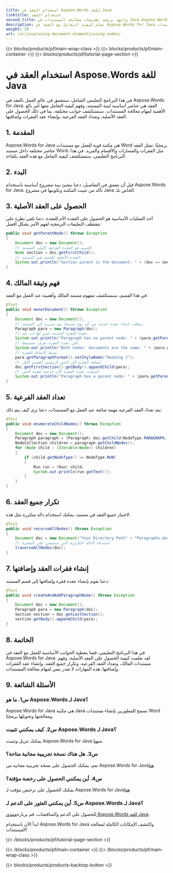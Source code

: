```yaml
---
title: استخدام العقد في Aspose.Words للغة Java
linktitle: استخدام العقد
second_title: واجهة برمجة تطبيقات معالجة المستندات في Java Aspose.Words
description: تعلم كيفية التعامل مع العقد في Aspose.Words for Java من خلال هذا البرنامج التعليمي خطوة بخطوة. أطلق العنان لقوة معالجة المستندات.
weight: 20
url: /ar/java/using-document-elements/using-nodes/
---
```


{{< blocks/products/pf/main-wrap-class >}}
{{< blocks/products/pf/main-container >}}
{{< blocks/products/pf/tutorial-page-section >}}

# استخدام العقد في Aspose.Words للغة Java

في هذا البرنامج التعليمي الشامل، سنتعمق في عالم العمل بالعقد في Aspose.Words for Java. العقد هي عناصر أساسية لبنية المستند، وفهم كيفية التعامل معها أمر بالغ الأهمية لمهام معالجة المستندات. سنستكشف جوانب مختلفة، بما في ذلك الحصول على العقد الأصلية، وتعداد العقد الفرعية، وإنشاء عقد الفقرات وإضافتها.

## 1. المقدمة
Aspose.Words for Java هي مكتبة قوية للعمل مع مستندات Word برمجيًا. تمثل العقد عناصر مختلفة داخل مستند Word، مثل الفقرات والمسارات والأقسام والمزيد. في هذا البرنامج التعليمي، سنستكشف كيفية التعامل مع هذه العقد بكفاءة.

## 2. البدء
قبل أن نتعمق في التفاصيل، دعنا ننشئ بنية مشروع أساسية باستخدام Aspose.Words for Java. تأكد من تثبيت المكتبة وتكوينها في مشروع Java الخاص بك.

## 3. الحصول على العقد الأصلية
أحد العمليات الأساسية هو الحصول على العقدة الأم للعقدة. دعنا نلقي نظرة على مقتطف التعليمات البرمجية لفهم الأمر بشكل أفضل:

```java
public void getParentNode() throws Exception
{
    Document doc = new Document();
    // القسم هو العقدة الفرعية الأولى للمستند.
    Node section = doc.getFirstChild();
    // العقدة الأصلية للقسم هي المستند.
    System.out.println("Section parent is the document: " + (doc == section.getParentNode()));
}
```

## 4. فهم وثيقة المالك
في هذا القسم، سنستكشف مفهوم مستند المالك وأهميته عند العمل مع العقد:

```java
@Test
public void ownerDocument() throws Exception
{
    Document doc = new Document();
    // يتطلب إنشاء عقدة جديدة من أي نوع مستندًا يتم تمريره إلى المنشئ.
    Paragraph para = new Paragraph(doc);
    // عقدة الفقرة الجديدة ليس لها أب بعد.
    System.out.println("Paragraph has no parent node: " + (para.getParentNode() == null));
    // لكن عقدة الفقرة تعرف مستندها.
    System.out.println("Both nodes' documents are the same: " + (para.getDocument() == doc));
    // ضبط الأنماط للفقرة.
    para.getParagraphFormat().setStyleName("Heading 1");
    // إضافة الفقرة إلى النص الرئيسي للقسم الأول.
    doc.getFirstSection().getBody().appendChild(para);
    // أصبحت عقدة الفقرة الآن فرعية لعقدة النص.
    System.out.println("Paragraph has a parent node: " + (para.getParentNode() != null));
}
```

## 5. تعداد العقد الفرعية
يعد تعداد العقد الفرعية مهمة شائعة عند العمل مع المستندات. دعنا نرى كيف يتم ذلك:

```java
@Test
public void enumerateChildNodes() throws Exception
{
    Document doc = new Document();
    Paragraph paragraph = (Paragraph) doc.getChild(NodeType.PARAGRAPH, 0, true);
    NodeCollection children = paragraph.getChildNodes();
    for (Node child : (Iterable<Node>) children)
    {
        if (child.getNodeType() == NodeType.RUN)
        {
            Run run = (Run) child;
            System.out.println(run.getText());
        }
    }
}
```

## 6. تكرار جميع العقد
لاجتياز جميع العقد في مستند، يمكنك استخدام دالة متكررة مثل هذه:

```java
@Test
public void recurseAllNodes() throws Exception
{
    Document doc = new Document("Your Directory Path" + "Paragraphs.docx");
    // استدعاء الدالة التكرارية التي ستمشي على الشجرة.
    traverseAllNodes(doc);
}
```

## 7. إنشاء فقرات العقد وإضافتها
دعنا نقوم بإنشاء عقدة فقرة وإضافتها إلى قسم المستند:

```java
@Test
public void createAndAddParagraphNode() throws Exception
{
    Document doc = new Document();
    Paragraph para = new Paragraph(doc);
    Section section = doc.getLastSection();
    section.getBody().appendChild(para);
}
```

## 8. الخاتمة
في هذا البرنامج التعليمي، قمنا بتغطية الجوانب الأساسية للعمل مع العقد في Aspose.Words for Java. لقد تعلمت كيفية الحصول على العقد الأصلية، وفهم مستندات المالك، وتعداد العقد الفرعية، وتكرار جميع العقد، وإنشاء عقد الفقرات وإضافتها. هذه المهارات لا تقدر بثمن لمهام معالجة المستندات.

## 9. الأسئلة الشائعة

### س1. ما هو Aspose.Words لـ Java؟
Aspose.Words for Java هي مكتبة Java تسمح للمطورين بإنشاء مستندات Word ومعالجتها وتحويلها برمجيًا.

### س2. كيف يمكنني تثبيت Aspose.Words لـ Java؟
 يمكنك تنزيل وتثبيت Aspose.Words for Java من[هنا](https://releases.aspose.com/words/java/).

### س3. هل هناك نسخة تجريبية مجانية متاحة؟
 نعم، يمكنك الحصول على نسخة تجريبية مجانية من Aspose.Words for Java[هنا](https://releases.aspose.com/).

### س4. أين يمكنني الحصول على رخصة مؤقتة؟
 يمكنك الحصول على ترخيص مؤقت لـ Aspose.Words for Java[هنا](https://purchase.aspose.com/temporary-license/).

### س5. أين يمكنني العثور على الدعم لـ Aspose.Words لـ Java؟
 للحصول على الدعم والمناقشات، قم بزيارة[منتدى Aspose.Words للغة Java](https://forum.aspose.com/).

ابدأ الآن باستخدام Aspose.Words for Java واكتشف الإمكانات الكاملة لمعالجة المستندات!

{{< /blocks/products/pf/tutorial-page-section >}}

{{< /blocks/products/pf/main-container >}}
{{< /blocks/products/pf/main-wrap-class >}}

{{< blocks/products/products-backtop-button >}}
